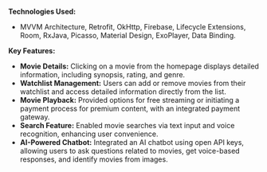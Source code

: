 **Technologies Used:** 
  - MVVM Architecture, Retrofit, OkHttp, Firebase, Lifecycle Extensions, Room, RxJava, Picasso, Material Design, ExoPlayer, Data Binding.
    
****Key Features:****
  - **Movie Details:** Clicking on a movie from the homepage displays detailed information, including synopsis, rating, and genre.
  - **Watchlist Management:** Users can add or remove movies from their watchlist and access detailed information directly from the list.
  - **Movie Playback:** Provided options for free streaming or initiating a payment process for premium content, with an integrated payment gateway.
  - **Search Feature:** Enabled movie searches via text input and voice recognition, enhancing user convenience.
  - **AI-Powered Chatbot:** Integrated an AI chatbot using open API keys, allowing users to ask questions related to movies, get voice-based responses, and identify movies from images.
